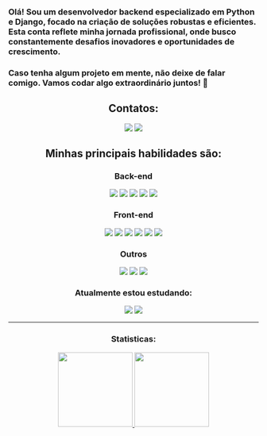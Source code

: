 

   
### Olá! Sou um desenvolvedor backend especializado em Python e Django, focado na criação de soluções robustas e eficientes. Esta conta reflete minha jornada profissional, onde busco constantemente desafios inovadores e oportunidades de crescimento.
### Caso tenha algum projeto em mente, não deixe de falar comigo. Vamos codar algo extraordinário juntos! 🚀

<div align="center">
   
   ## Contatos:
   <div>
      <span decoration="none" href="mailto:dev.plotzky@gmail.com">
         <img src="https://img.shields.io/badge/Gmail-D14836?style=for-the-badge&logo=gmail&logoColor=white" />
      </span> 
      <span href="https://www.linkedin.com/in/dev-daniel-plotzky">
         <img src="https://img.shields.io/badge/LinkedIn-0077B5?style=for-the-badge&logo=linkedin&logoColor=white" />
      </span>
   </div>
   
   ## Minhas principais habilidades são:
   
   ### Back-end
   
   <div>  
      <img src="https://img.shields.io/badge/Python-FFD43B?style=for-the-badge&logo=python&logoColor=blue" />
      <img src="https://img.shields.io/badge/Flask-000000?style=for-the-badge&logo=flask&logoColor=white" />
      <img src="https://img.shields.io/badge/Django-092E20?style=for-the-badge&logo=django&logoColor=green" />
      <img src="https://img.shields.io/badge/PostgreSQL-316192?style=for-the-badge&logo=postgresql&logoColor=white" />
      <img src="https://img.shields.io/badge/django%20rest-ff1709?style=for-the-badge&logo=django&logoColor=white" />
   </div>
   
   ### Front-end
   
   <div>
      <img src="https://img.shields.io/badge/HTML5-E34F26?style=for-the-badge&logo=html5&logoColor=white" />
      <img src="https://img.shields.io/badge/CSS3-1572B6?style=for-the-badge&logo=css3&logoColor=white" />
      <img src="https://img.shields.io/badge/JavaScript-323330?style=for-the-badge&logo=javascript&logoColor=F7DF1E" />
      <img src="https://img.shields.io/badge/React-20232A?style=for-the-badge&logo=react&logoColor=61DAFB" />
      <img src="https://img.shields.io/badge/vite-%23646CFF.svg?style=for-the-badge&logo=vite&logoColor=white" />
      <img src="https://img.shields.io/badge/Next-black?style=for-the-badge&logo=next.js&logoColor=white" />
   </div>
   
   ### Outros
   
   <div>
      <img src="https://img.shields.io/badge/Linux-FCC624?style=for-the-badge&logo=linux&logoColor=black" />
      <img src="https://img.shields.io/badge/Docker-2CA5E0?style=for-the-badge&logo=docker&logoColor=white" />
      <img src="https://img.shields.io/badge/vercel-%23000000.svg?style=for-the-badge&logo=vercel&logoColor=white" />
   </div>
   
   ### Atualmente estou estudando:
   
   <div>
      <img src="https://img.shields.io/badge/node.js-6DA55F?style=for-the-badge&logo=node.js&logoColor=white" />
      <img src="https://img.shields.io/badge/react_native-%2320232a.svg?style=for-the-badge&logo=react&logoColor=%2361DAFB" />
   </div>
   
---

   <div>
     <h3> Statisticas: </h3>
     <a href="https://github.com/plotzZzky">
     <img height="150em" src="https://github-readme-stats.vercel.app/api/top-langs/?username=plotzZzky&layout=compact&langs_count=7&theme=dracula"/>
     <img height="150em" src="https://github-readme-stats.vercel.app/api?username=plotzZzky&show_icons=true&theme=dracula&include_all_commits=true&count_private=true"/>
   </div>
   
</div>
